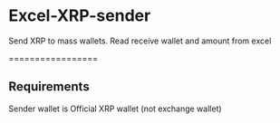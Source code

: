 # Excel-XRP-sender
Send XRP to mass wallets. Read receive wallet and amount from excel

=================

Requirements
------
Sender wallet is Official XRP wallet (not exchange wallet)
